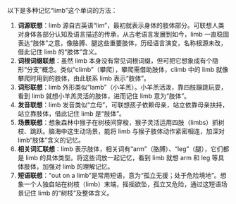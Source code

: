 以下是多种记忆“limb”这个单词的方法：
1. **词源联想**：limb 源自古英语“lim”，最初就表示身体的肢体部分。可联想人类对身体各部分认知及语言描述的传承，从古老语言发展到如今，limb 一直稳固表达“肢体”之意，像胳膊、腿这些重要肢体，历经语言演变，名称根源未改，借此记住 limb 的“肢体”含义。
2. **词根词缀联想**：虽然 limb 本身没有常见词根词缀，但可把它想象成有个隐形“分支”概念。类似“climb”（攀爬），攀爬需借助肢体，climb 中的 limb 就像攀爬时用到的肢体，由此联系 limb 表示“肢体”。
3. **词形联想**：limb 外形类似“lamb”（小羊羔）。小羊羔活泼，靠四肢蹦跳玩耍，看到 limb 就想小羊羔灵活的肢体，进而记住 limb 意为“肢体”。
4. **发音联想**：limb 发音类似“立母”，可联想孩子依赖母亲，站立依靠母亲扶持，站立靠肢体，借此记住 limb 是“肢体”。
5. **场景联想**：想象森林中猴子在树枝间穿梭，猴子灵活运用四肢（limbs）抓树枝、跳跃。脑海中这生动场景，能将 limb 与猴子肢体动作紧密相连，加深对 limb“肢体”含义的记忆。
6. **相关词汇联想**：limb 表示肢体，相关词有“arm”（胳膊）、“leg”（腿），它们都是 limb 的具体类型。将这些词放一起记忆，看到 limb 就想 arm 和 leg 等具体肢体，加强对 limb 的理解记忆。
7. **短语联想**：“out on a limb”是常用短语，意为“孤立无援；处于危险境地”。想象一个人独自站在树枝（limb）末端，摇摇欲坠，孤立又危险，通过这短语场景记住 limb 的“树枝”及整体含义。 